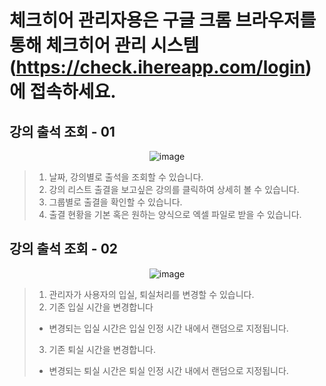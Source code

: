 # 체크히어 관리자용은 구글 크롬 브라우저를 통해 체크히어 관리 시스템 (https://check.ihereapp.com/login) 에 접속하세요.
## 강의 출석 조회 - 01

<p align = "center">
<img  alt="image" src="https://github.com/user-attachments/assets/5a432503-5f94-499f-bf03-9527226e6c3a">
<p/>

>1. 날짜, 강의별로 출석을 조회할 수 있습니다.
>2. 강의 리스트 출결을 보고싶은 강의를 클릭하여 상세히 볼 수 있습니다.
>3. 그룹별로 출결을 확인할 수 있습니다.
>4. 출결 현황을 기본 혹은 원하는 양식으로 엑셀 파일로 받을 수 있습니다.

## 강의 출석 조회 - 02

<p align = "center">
<img  alt="image" src="https://github.com/user-attachments/assets/e1f0f93f-ab3a-43ef-a88f-155fe28fa832">
<p/>

>1. 관리자가 사용자의 입실, 퇴실처리를 변경할 수 있습니다.
>2. 기존 입실 시간을 변경합니다
> * 변경되는 입실 시간은 입실 인정 시간 내에서 랜덤으로 지정됩니다.
>3. 기존 퇴실 시간을 변경합니다.
> * 변경되는 퇴실 시간은 퇴실 인정 시간 내에서 랜덤으로 지정됩니다.

